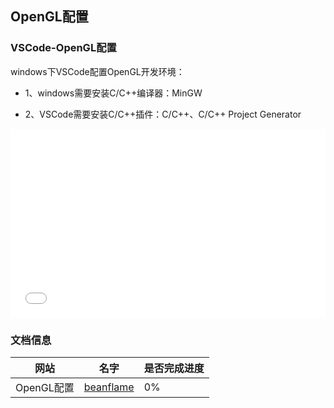 ## OpenGL配置



### VSCode-OpenGL配置

windows下VSCode配置OpenGL开发环境：

* 1、windows需要安装C/C++编译器：<light>MinGW</light>

* 2、VSCode需要安装C/C++插件：<light>C/C++</light>、<light>C/C++ Project Generator</light>


<div style="position: relative; padding: 30% 45%;">
  
<iframe src="//player.bilibili.com/player.html?aid=718409421&bvid=BV15Q4y1X7jK&cid=422027928&page=1&as_wide=1&high_quality=1&danmaku=" scrolling="no" border="0" frameborder="no" framespacing="0" allowfullscreen="true" style="position: absolute; width: 100%; height: 100%; left: 0; top: 0;"> </iframe>
  
</div>

### 文档信息

| 网站 | 名字 | 是否完成进度 |
|-|-|-|
| OpenGL配置 | [beanflame](https://blog.beanflame.cn/) | 0% |
